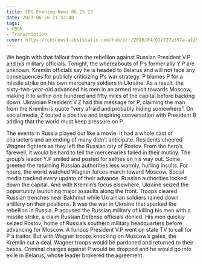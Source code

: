```yaml
---
title: CBS Evening News 06.25.23
date: 2023-06-26 21:53:48
tags:
- CBSN
- Transcription
cover: https://cbsnews1.cbsistatic.com/hub/i/r/2019/04/01/727e357a-a126-4138-a2c5-4d3222669d57/thumbnail/640x360/3ff2761028dc5c65cc4f07acd54bcd5c/cbsn2-logo-1920x1080.jpg
---
```

We begin with that fallout from the rebellion against Russian President V.P and his military officials. Tonight, the whereabouts of P’s former ally Y.P are unknown. Kremlin officials say he is headed to Belarus and will not face any consequences for publicly criticizing P’s war strategy. P blames P for a missile strike on his own mercenary soldiers in Ukraine. As a result, the sixty-two-year-old advanced his men in an armed revolt towards Moscow, making it to within one hundred and fifty miles of the capital before backing down. Ukrainian President V.Z had this message for P, claiming the man from the Kremlin is quote “very afraid and probably hiding somewhere”. On social media, Z touted a positive and inspiring conversation with President B adding that the world must keep pressure on P. 

The events in Russia played out like a movie. It had a whole cast of characters and an ending of many didn’t anticipate. Residents cheered Wagner fighters as they left the Russian city of Rostov. From the hero’s farewell, it would be hard to tell the mercenaries failed in their mutiny. The group’s leader Y.P smiled and posted for selfies on his way out. Some greeted the returning Russian authorities less warmly, hurling insults. For hours, the world watched Wagner forces march toward Moscow. Social media tracked every update of their advance. Russian authorities locked down the capital. And with Kremlin’s focus elsewhere, Ukraine seized the opportunity launching major assaults along the front. Troops cleared Russian trenches near Bakhmut while Ukrainian soldiers rained down artillery on their positions. It was the war in Ukraine that sparked the rebellion in Russia. P accused the Russian military of killing his men with a missile strike, a claim Russian Defense officials denied. His men quickly seized Rostov, home of Russia’s southern military headquarters before advancing for Moscow. A furious President V.P went on state TV to call for P a traitor. But with Wagner troops knocking on Moscow’s gates, the Kremlin cut a deal. Wagner troops would be pardoned and returned to their bases. Criminal charges against P would be dropped and he would go into exile in Belarus, whose leader brokered the agreement. 
